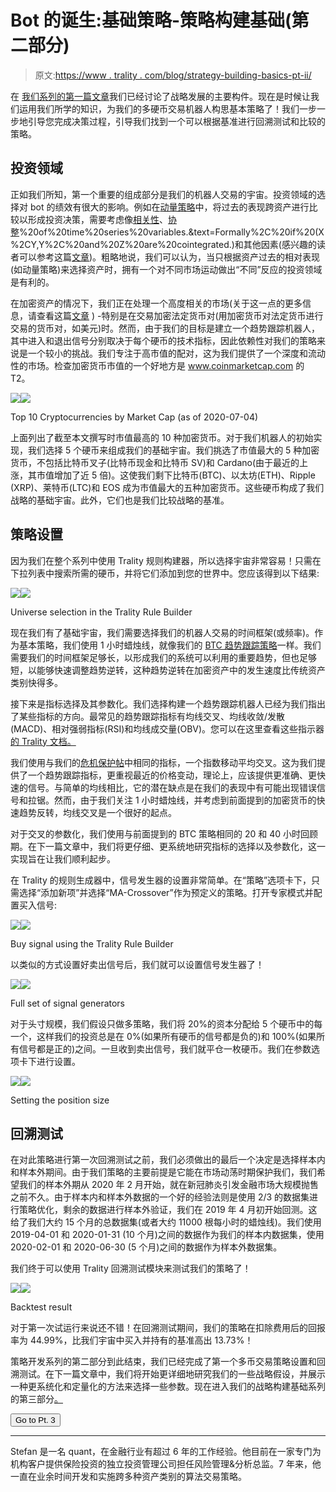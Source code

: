 # Bot 的诞生:基础策略-策略构建基础(第二部分)

> 原文:[https://www . trality . com/blog/strategy-building-basics-pt-ii/](https://www.trality.com/blog/strategy-building-basics-pt-ii/)

在 [我们系列的第一篇文章](/blog/strategy-building-basics-pt-i/)我们已经讨论了战略发展的主要构件。现在是时候让我们运用我们所学的知识，为我们的多硬币交易机器人构思基本策略了！我们一步一步地引导您完成决策过程，引导我们找到一个可以根据基准进行回溯测试和比较的策略。

## 投资领域

正如我们所知，第一个重要的组成部分是我们的机器人交易的宇宙。投资领域的选择对 bot 的绩效有很大的影响。例如在[动量策略](https://quantpedia.com/strategies/momentum-factor-effect-in-stocks/)中，将过去的表现跨资产进行比较以形成投资决策，需要考虑像[相关性](https://brilliant.org/wiki/correlation/)、[协整](https://en.wikipedia.org/wiki/Cointegration#:~:text=Cointegration%20is%20a%20statistical%20property,k)%20of%20time%20series%20variables.&text=Formally%2C%20if%20(X%2CY,Y%2C%20and%20Z%20are%20cointegrated.)和其他因素(感兴趣的读者可以参考这篇[文章](https://cssanalytics.wordpress.com/2014/06/04/momentum-strategies-and-universe-selection/))。粗略地说，我们可以认为，当只根据资产过去的相对表现(如动量策略)来选择资产时，拥有一个对不同市场运动做出“不同”反应的投资领域是有利的。

在加密资产的情况下，我们正在处理一个高度相关的市场(关于这一点的更多信息，请查看这篇[文章](/blog/fighting-covid-19/) ) -特别是在交易加密法定货币对(用加密货币对法定货币进行交易的货币对，如美元)时。然而，由于我们的目标是建立一个趋势跟踪机器人，其中进入和退出信号分别取决于每个硬币的技术指标，因此依赖性对我们的策略来说是一个较小的挑战。我们专注于高市值的配对，这为我们提供了一个深度和流动性的市场。检查加密货币市值的一个好地方是 www.coinmarketcap.com 的 T2。

![](img/586bb484782c473a4ac702267dedc668.png)![](img/f684f933d8c5d47788d94a9883954dea.png)



Top 10 Cryptocurrencies by Market Cap (as of 2020-07-04)



上面列出了截至本文撰写时市值最高的 10 种加密货币。对于我们机器人的初始实现，我们选择 5 个硬币来组成我们的基础宇宙。我们挑选了市值最大的 5 种加密货币，不包括比特币叉子(比特币现金和比特币 SV)和 Cardano(由于最近的上涨，其市值增加了近 5 倍)。这使我们剩下比特币(BTC)、以太坊(ETH)、Ripple (XRP)、莱特币(LTC)和 EOS 成为市值最大的五种加密货币。这些硬币构成了我们战略的基础宇宙。此外，它们也是我们比较战略的基准。

## 策略设置

因为我们在整个系列中使用 Trality 规则构建器，所以选择宇宙非常容易！只需在下拉列表中搜索所需的硬币，并将它们添加到您的世界中。您应该得到以下结果:

![](img/ccaf6c919e7dac60a84829cdcbf452c2.png)![](img/6a92d55211ea87d8ebff4b2480643073.png)



Universe selection in the Trality Rule Builder



现在我们有了基础宇宙，我们需要选择我们的机器人交易的时间框架(或频率)。作为基本策略，我们使用 1 小时蜡烛线，就像我们的 [BTC 趋势跟踪策略](/blog/developing-simple-trading-bot-with-trality-bot-code-editor)一样。我们需要我们的时间框架足够长，以形成我们的系统可以利用的重要趋势，但也足够短，以能够快速调整趋势逆转，这种趋势逆转在加密资产中的发生速度比传统资产类别快得多。

接下来是指标选择及其参数化。我们选择构建一个趋势跟踪机器人已经为我们指出了某些指标的方向。最常见的趋势跟踪指标有均线交叉、均线收敛/发散(MACD)、相对强弱指标(RSI)和均线成交量(OBV)。您可以在这里查看这些指示器[的 Trality 文档。](https://docs.trality.com/trality-rule-builder/signal-generation)

我们使用与我们的[危机保护帖](/blog/developing-simple-trading-bot-with-trality-bot-code-editor)中相同的指标，一个指数移动平均交叉。这为我们提供了一个趋势跟踪指标，更重视最近的价格变动，理论上，应该提供更准确、更快速的信号。与简单的均线相比，它的潜在缺点是在我们的表现中有可能出现错误信号和拉锯。然而，由于我们关注 1 小时蜡烛线，并考虑到前面提到的加密货币的快速趋势反转，均线交叉是一个很好的起点。

对于交叉的参数化，我们使用与前面提到的 BTC 策略相同的 20 和 40 小时回顾期。在下一篇文章中，我们将更仔细、更系统地研究指标的选择以及参数化，这一实现旨在让我们顺利起步。

在 Trality 的规则生成器中，信号发生器的设置非常简单。在“策略”选项卡下，只需选择“添加新项”并选择“MA-Crossover”作为预定义的策略。打开专家模式并配置买入信号:

![](img/17e8d193265dba739c07ad893c01a8df.png)![](img/dffb3197a52b4eac2bb0875d85dc17bd.png)



Buy signal using the Trality Rule Builder



以类似的方式设置好卖出信号后，我们就可以设置信号发生器了！

![](img/4f7572f03e3870f680f82668660f2477.png)![](img/35a74d3f40f6c329013b1bb163fa418d.png)



Full set of signal generators



对于头寸规模，我们假设只做多策略，我们将 20%的资本分配给 5 个硬币中的每一个，这样我们的投资总是在 0%(如果所有硬币的信号都是负的)和 100%(如果所有信号都是正的)之间。一旦收到卖出信号，我们就平仓一枚硬币。我们在参数选项卡下进行设置。

![](img/0f844e6eee9e547f0188b7d98e4257ba.png)![](img/5b4830f1f0733b75a3249c95856b68db.png)



Setting the position size



## 回溯测试

在对此策略进行第一次回溯测试之前，我们必须做出的最后一个决定是选择样本内和样本外期间。由于我们策略的主要前提是它能在市场动荡时期保护我们，我们希望我们的样本外期从 2020 年 2 月开始，就在新冠肺炎引发金融市场大规模抛售之前不久。由于样本内和样本外数据的一个好的经验法则是使用 2/3 的数据集进行策略优化，剩余的数据进行样本外验证，我们在 2019 年 4 月初开始回测。这给了我们大约 15 个月的总数据集(或者大约 11000 根每小时的蜡烛线)。我们使用 2019-04-01 和 2020-01-31 (10 个月)之间的数据作为我们的样本内数据集，使用 2020-02-01 和 2020-06-30 (5 个月)之间的数据作为样本外数据集。

我们终于可以使用 Trality 回溯测试模块来测试我们的策略了！

![](img/0c493797ab60faacf8abd3a173614fcb.png)![](img/6738fdf0569412d9369cfc2432df8e6e.png)



Backtest result



对于第一次试运行来说还不错！在回溯测试期间，我们的策略在扣除费用后的回报率为 44.99%，比我们宇宙中买入并持有的基准高出 13.73%！

策略开发系列的第二部分到此结束，我们已经完成了第一个多币交易策略设置和回溯测试。在下一篇文章中，我们将开始更详细地研究我们的一些战略假设，并展示一种更系统化和定量化的方法来选择一些参数。现在进入我们的战略构建基础系列的第三部分[。](/blog/strategy-building-basics-pt-iii)

<button type="button" class="chakra-button css-1hnfsz">Go to Pt. 3</button>

* * *

Stefan 是一名 quant，在金融行业有超过 6 年的工作经验。他目前在一家专门为机构客户提供保险投资的独立投资管理公司担任风险管理&分析总监。7 年来，他一直在业余时间开发和实施跨多种资产类别的算法交易策略。
